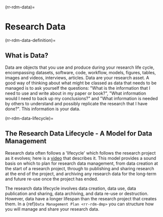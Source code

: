(rr-rdm-data)=
# Research Data

(rr-rdm-data-definition)=
## What is Data?

Data are objects that you use and produce during your research life cycle, encompassing datasets, software, code, workflow, models, figures, tables, images and videos, interviews, articles. 
Data are your research asset. 
A good way of thinking about what might be classed as data that needs to be managed is to ask yourself the questions: "What is the information that I need to use and write about in my paper or book?", "What information would I need to back up my conclusions?" and "What information is needed by others to understand and possibly replicate the research that I have done?". 
This information is your data.

(rr-rdm-data-lifecycle)=
## The Research Data Lifecycle - A Model for Data Management

Research data often follows a 'lifecycle' which follows the research project as it evolves; here is a
[video](https://www.youtube.com/watch?v=-wjFMMQD3UA) that describes it. 
This model provides a sound basis on which to plan for research data management, from data creation at the start of a research project, through to publishing and sharing research at the end of the project, and archiving any research data for the long-term and future re-use once the project has ended.

The research data lifecycle involves data creation, data use, data publication and sharing, data archiving, and data re-use or destruction. 
However, data have a longer lifespan than the research project that creates them. In a  {ref}`Data Management Plan <rr-rdm-dmp>` you can structure how you will manage and share your research data.
